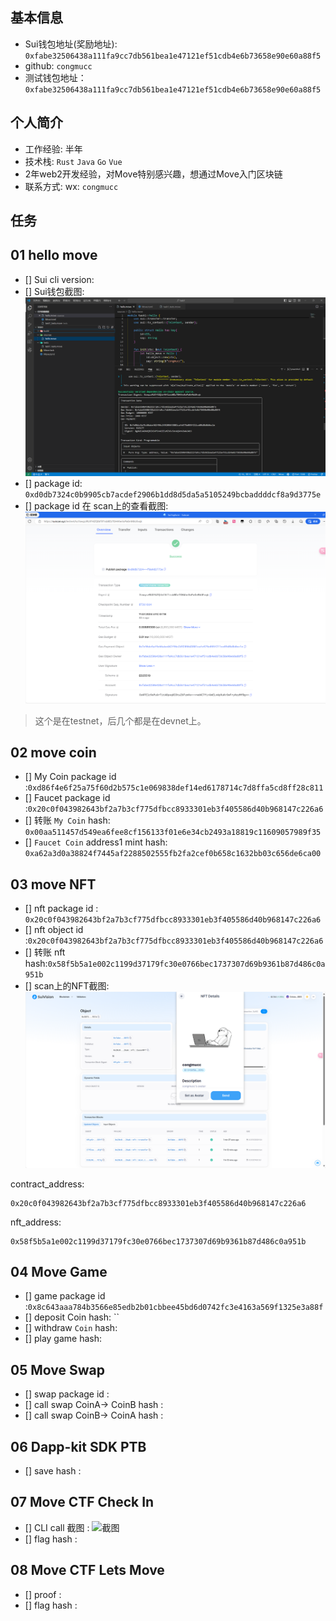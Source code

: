

## 基本信息
- Sui钱包地址(奖励地址): `0xfabe32506438a111fa9cc7db561bea1e47121ef51cdb4e6b73658e90e60a88f5`
- github: `congmucc`
- 测试钱包地址：`0xfabe32506438a111fa9cc7db561bea1e47121ef51cdb4e6b73658e90e60a88f5`

## 个人简介
- 工作经验: 半年
- 技术栈: `Rust` `Java` `Go` `Vue`
- 2年web2开发经验，对Move特别感兴趣，想通过Move入门区块链
- 联系方式: wx: `congmucc`

## 任务

##   01 hello move
- [] Sui cli version:
- [] Sui钱包截图: ![Sui钱包截图](./images/task1_success.png)
- [] package id: `0xd0db7324c0b9905cb7acdef2906b1dd8d5da5a5105249bcbaddddcf8a9d3775e`
- [] package id 在 scan上的查看截图:![Scan截图](./images/task1.png)
> 这个是在testnet，后几个都是在devnet上。

##   02 move coin
- [] My Coin package id :`0xd86f4e6f25a75f60d2b575c1e069838def14ed6178714c7d8ffa5cd8ff28c811`
- [] Faucet package id :`0x20c0f043982643bf2a7b3cf775dfbcc8933301eb3f405586d40b968147c226a6`
- [] 转账 `My Coin` hash: `0x00aa511457d549ea6fee8cf156133f01e6e34cb2493a18819c11609057989f35`
- [] `Faucet Coin` address1 mint hash: `0xa62a3d0a38824f7445af2288502555fb2fa2cef0b658c1632bb03c656de6ca00`

##   03 move NFT
- [] nft package id : `0x20c0f043982643bf2a7b3cf775dfbcc8933301eb3f405586d40b968147c226a6`
- [] nft object id :`0x20c0f043982643bf2a7b3cf775dfbcc8933301eb3f405586d40b968147c226a6`
- [] 转账 nft  hash:`0x58f5b5a1e002c1199d37179fc30e0766bec1737307d69b9361b87d486c0a951b`
- [] scan上的NFT截图:![Scan截图](./images/task3_success.png)
  
contract_address:
```hash
0x20c0f043982643bf2a7b3cf775dfbcc8933301eb3f405586d40b968147c226a6
```

nft_address:
```hash
0x58f5b5a1e002c1199d37179fc30e0766bec1737307d69b9361b87d486c0a951b
```


##   04 Move Game
- [] game package id :`0x8c643aaa784b3566e85edb2b01cbbee45bd6d0742fc3e4163a569f1325e3a88f`
- [] deposit Coin hash: ``
- [] withdraw `Coin` hash:
- [] play game hash:

##   05 Move Swap
- [] swap package id :
- [] call swap CoinA-> CoinB  hash :
- [] call swap CoinB-> CoinA  hash :

##   06 Dapp-kit SDK PTB
- [] save hash :

##   07 Move CTF Check In
- [] CLI call 截图 : ![截图](./images/你的图片地址)
- [] flag hash :

##   08 Move CTF Lets Move
- [] proof :
- [] flag hash :

